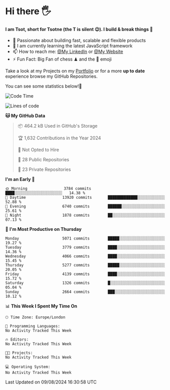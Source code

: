 # Hi there :raised_hand_with_fingers_splayed:
#### I am Tsot, short for Tsotne (the T is silent :wink:). I build & break things :space_invader:
- :telescope: Passionate about building fast, scalable and flexible products
- :seedling: I am currently learning the latest JavaScript framework 
- :mailbox: How to reach me: [@My LinkedIn](https://www.linkedin.com/in/tsotne-gvadzabia/) or [@My Website](https://tsotne.co.uk/contact)
- :zap: Fun Fact: Big Fan of chess ♟ and the 👾 emoji

Take a look at my Projects on my [Portfolio](https://tsotne.co.uk/) or for a more **up to date** experience browse my GitHub Repositories.

You can see some statistics below!:space_invader:
<!--START_SECTION:waka-->
![Code Time](http://img.shields.io/badge/Code%20Time-761%20hrs%202%20mins-blue)

![Lines of code](https://img.shields.io/badge/From%20Hello%20World%20I%27ve%20Written-10.1%20million%20lines%20of%20code-blue)

**🐱 My GitHub Data** 

> 📦 464.2 kB Used in GitHub's Storage 
 > 
> 🏆 1,632 Contributions in the Year 2024
 > 
> 🚫 Not Opted to Hire
 > 
> 📜 28 Public Repositories 
 > 
> 🔑 23 Private Repositories 
 > 
**I'm an Early 🐤** 

```text
🌞 Morning                3784 commits        ████░░░░░░░░░░░░░░░░░░░░░   14.38 % 
🌆 Daytime                13920 commits       █████████████░░░░░░░░░░░░   52.88 % 
🌃 Evening                6740 commits        ██████░░░░░░░░░░░░░░░░░░░   25.61 % 
🌙 Night                  1878 commits        ██░░░░░░░░░░░░░░░░░░░░░░░   07.13 % 
```
📅 **I'm Most Productive on Thursday** 

```text
Monday                   5071 commits        █████░░░░░░░░░░░░░░░░░░░░   19.27 % 
Tuesday                  3779 commits        ████░░░░░░░░░░░░░░░░░░░░░   14.36 % 
Wednesday                4066 commits        ████░░░░░░░░░░░░░░░░░░░░░   15.45 % 
Thursday                 5277 commits        █████░░░░░░░░░░░░░░░░░░░░   20.05 % 
Friday                   4139 commits        ████░░░░░░░░░░░░░░░░░░░░░   15.72 % 
Saturday                 1326 commits        █░░░░░░░░░░░░░░░░░░░░░░░░   05.04 % 
Sunday                   2664 commits        ███░░░░░░░░░░░░░░░░░░░░░░   10.12 % 
```


📊 **This Week I Spent My Time On** 

```text
🕑︎ Time Zone: Europe/London

💬 Programming Languages: 
No Activity Tracked This Week

🔥 Editors: 
No Activity Tracked This Week

🐱‍💻 Projects: 
No Activity Tracked This Week

💻 Operating System: 
No Activity Tracked This Week
```


 Last Updated on 09/08/2024 16:30:58 UTC
<!--END_SECTION:waka-->
